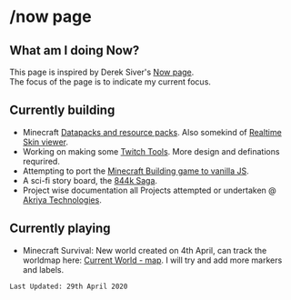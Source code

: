 # /now page

## What am I doing Now?
This page is inspired by Derek Siver's [Now page](https://sivers.org/nowff).   
The focus of the page is to indicate my current focus.

## Currently building
* Minecraft [Datapacks and resource packs](/minecraft/datapack/). Also somekind of [Realtime Skin viewer](/minecraft/skinviewer).
* Working on making some [Twitch Tools](/twitch/tools). More design and definations requrired.
* Attempting to port the [Minecraft Building game to vanilla JS](/kaaro/building/). 
* A sci-fi story board, the [844k Saga](/844k/). 
* Project wise documentation all Projects attempted or undertaken @ [Akriya Technologies](https://akriya.co.in). 

## Currently playing
* Minecraft Survival: New world created on 4th April, can track the worldmap here: [Current World - map](https://kaaro.gitlab.io/minecraft-worlds/current-world/). I will try and add more markers and labels.


```
Last Updated: 29th April 2020
```
